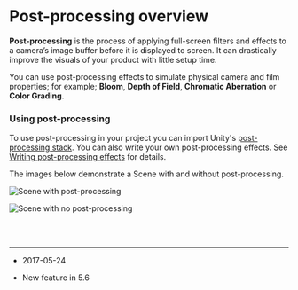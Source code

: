 # Post-processing overview

__Post-processing__ is the process of applying full-screen filters and effects to a camera’s image buffer before it is displayed to screen. It can drastically improve the visuals of your product with little setup time.

You can use post-processing effects to simulate physical camera and film properties; for example; __Bloom__, __Depth of Field__, __Chromatic Aberration__ or __Color Grading__.

### Using post-processing

To use post-processing in your project you can import Unity's [post-processing stack](PostProcessing-Stack). You can also write your own post-processing effects. See [Writing post-processing effects](PostProcessingWritingEffects) for details.

The images below demonstrate a Scene with and without post-processing.

![Scene with post-processing](../uploads/Main/PostProcessing-0.png)

![Scene with no post-processing](../uploads/Main/PostProcessing-1.png)


<br/> <br/>

---

* <span class="page-edit"> 2017-05-24  <!-- include IncludeTextNewPageSomeEdit --></span>

* <span class="page-history">New feature in 5.6</span>

